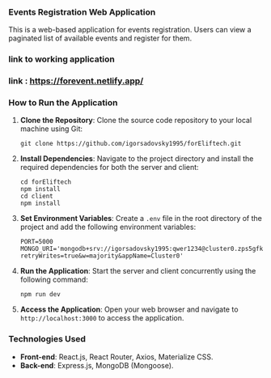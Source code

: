 ### Events Registration Web Application

This is a web-based application for events registration. Users can view a paginated list of available events and register for them.

### link to working application
### link : https://forevent.netlify.app/

### How to Run the Application

1. **Clone the Repository**: Clone the source code repository to your local machine using Git:

   ```
   git clone https://github.com/igorsadovsky1995/forEliftech.git
   ```

2. **Install Dependencies**: Navigate to the project directory and install the required dependencies for both the server and client:

   ```
   cd forEliftech
   npm install
   cd client
   npm install
   ```

3. **Set Environment Variables**: Create a `.env` file in the root directory of the project and add the following environment variables:

   ```
   PORT=5000
   MONGO_URI='mongodb+srv://igorsadovsky1995:qwer1234@cluster0.zps5gfk.mongodb.net/?retryWrites=true&w=majority&appName=Cluster0'
   ```

4. **Run the Application**: Start the server and client concurrently using the following command:

   ```
   npm run dev
   ```

5. **Access the Application**: Open your web browser and navigate to `http://localhost:3000` to access the application.

### Technologies Used

- **Front-end**: React.js, React Router, Axios, Materialize CSS.
- **Back-end**: Express.js, MongoDB (Mongoose).

